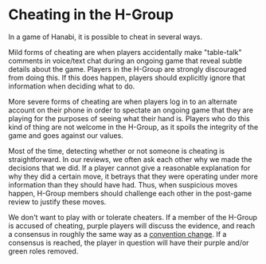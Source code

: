 # Cheating in the H-Group

In a game of Hanabi, it is possible to cheat in several ways.

Mild forms of cheating are when players accidentally make "table-talk" comments in voice/text chat during an ongoing game that reveal subtle details about the game. Players in the H-Group are strongly discouraged from doing this. If this does happen, players should explicitly ignore that information when deciding what to do.

More severe forms of cheating are when players log in to an alternate account on their phone in order to spectate an ongoing game that they are playing for the purposes of seeing what their hand is. Players who do this kind of thing are not welcome in the H-Group, as it spoils the integrity of the game and goes against our values.

Most of the time, detecting whether or not someone is cheating is straightforward. In our reviews, we often ask each other why we made the decisions that we did. If a player cannot give a reasonable explanation for why they did a certain move, it betrays that they were operating under more information than they should have had. Thus, when suspicious moves happen, H-Group members should challenge each other in the post-game review to justify these moves.

We don't want to play with or tolerate cheaters. If a member of the H-Group is accused of cheating, purple players will discuss the evidence, and reach a consensus in roughly the same way as a [convention change](convention-changes.md). If a consensus is reached, the player in question will have their purple and/or green roles removed.

